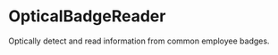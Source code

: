 OpticalBadgeReader
==================

Optically detect and read information from common employee badges.
